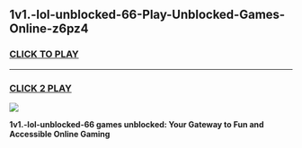 
## 1v1.-lol-unblocked-66-Play-Unblocked-Games-Online-z6pz4
<h3>
<a href="https://premium76.site?title=1v1.-lol-unblocked-66&ref=25A">CLICK TO PLAY</a></h3>
<hr>

<h3>
<a href="https://premium76.site?title=1v1.-lol-unblocked-66&ref=25A">CLICK 2 PLAY</a>
  
</h3>

<a href="https://premium76.site?title=1v1.-lol-unblocked-66&ref=25A"><img src="https://clearcache.store/games.png"></a>


**1v1.-lol-unblocked-66 games unblocked: Your Gateway to Fun and Accessible Online Gaming**
